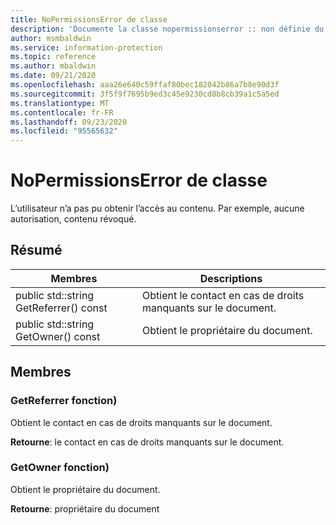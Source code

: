 ```yaml
---
title: NoPermissionsError de classe
description: 'Documente la classe nopermissionserror :: non définie du kit de développement logiciel (SDK) Microsoft Information Protection (MIP).'
author: msmbaldwin
ms.service: information-protection
ms.topic: reference
ms.author: mbaldwin
ms.date: 09/21/2020
ms.openlocfilehash: aaa26e640c59ffaf80bec182042b86a7b8e90d3f
ms.sourcegitcommit: 3f5f9f7695b9ed3c45e9230cd8b8cb39a1c5a5ed
ms.translationtype: MT
ms.contentlocale: fr-FR
ms.lasthandoff: 09/23/2020
ms.locfileid: "95565632"
---
```

# <a name="class-nopermissionserror"></a>NoPermissionsError de classe 
L’utilisateur n’a pas pu obtenir l’accès au contenu. Par exemple, aucune autorisation, contenu révoqué.
  
## <a name="summary"></a>Résumé
 Membres                        | Descriptions                                
--------------------------------|---------------------------------------------
public std::string GetReferrer() const  |  Obtient le contact en cas de droits manquants sur le document.
public std::string GetOwner() const  |  Obtient le propriétaire du document.
  
## <a name="members"></a>Membres
  
### <a name="getreferrer-function"></a>GetReferrer fonction)
Obtient le contact en cas de droits manquants sur le document.

  
**Retourne**: le contact en cas de droits manquants sur le document.
  
### <a name="getowner-function"></a>GetOwner fonction)
Obtient le propriétaire du document.

  
**Retourne**: propriétaire du document